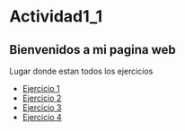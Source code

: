 # Actividad1_1
## Bienvenidos a mi pagina web
Lugar donde estan todos los ejercicios

- [Ejercicio 1](https://github.com/RaulRubin/prueba2-Raul/blob/master/Ejercicio14.md)
- [Ejercicio 2](https://github.com/RaulRubin/Prueba_markdown/blob/main/Markdown.md)
- [Ejercicio 3](https://github.com/RaulRubin/Prueba3/blob/main/Ramas.md)
- [Ejercicio 4](https://github.com/RaulRubin/prueba4-Raul/blob/main/Colaborativo.md)
